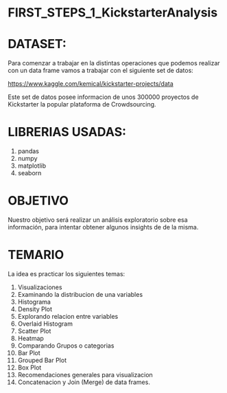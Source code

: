 # FIRST_STEPS_1_KickstarterAnalysis

# DATASET: 
Para comenzar a trabajar en la distintas operaciones que podemos realizar con un data frame vamos a trabajar con el siguiente set de datos:

https://www.kaggle.com/kemical/kickstarter-projects/data

Este set de datos posee informacion de unos 300000 proyectos de Kickstarter la popular plataforma de Crowdsourcing.

# LIBRERIAS USADAS:
1. pandas 
2. numpy 
3. matplotlib 
4. seaborn

# OBJETIVO
Nuestro objetivo será realizar un análisis exploratorio sobre esa información, para intentar obtener algunos insights de de la misma.

# TEMARIO
La idea es practicar los siguientes temas: 
  1. Visualizaciones
  2. Examinando la distribucion de una variables
  3. Histograma
  4. Density Plot
  5. Explorando relacion entre variables
  6. Overlaid Histogram
  7. Scatter Plot
  8. Heatmap
  9. Comparando Grupos o categorias
  10. Bar Plot
  11. Grouped Bar Plot
  12. Box Plot
  13. Recomendaciones generales para visualizacion
  14. Concatenacion y Join (Merge) de data frames.
